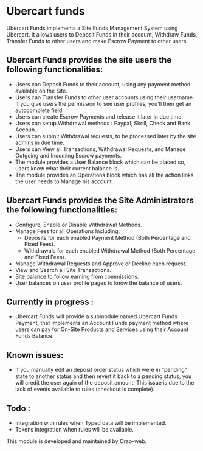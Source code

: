 # Ubercart funds

Ubercart Funds implements a Site Funds Management System using Ubercart.
It allows users to Deposit Funds in their account, Withdraw Funds,
Transfer Funds to other users and make Escrow Payment to other users.

## Ubercart Funds provides the site users the following functionalities:

- Users can Deposit Funds to their account,
  using any payment method available on the Site.
- Users can Transfer Funds to other user accounts using their username.
  If you give users the permission to see user profiles,
  you'll then get an autocomplete field.
- Users can create Escrow Payments and release it later in due time.
- Users can setup Withdrawal methods : Paypal, Skrill, Check and Bank Accoun.
- Users can submit Withdrawal requests,
  to be processed later by the site admins in due time.
- Users can View all Transactions, Withdrawal Requests,
  and Manage Outgoing and Incoming Escrow payments.
- The module provides a User Balance block which can be placed so,
  users know what their current balance is.
- The module provides an Operations block which has all the action links
  the user needs to Manage his account.

## Ubercart Funds provides the Site Administrators the following functionalities:
- Configure, Enable or Disable Withdrawal Methods.
- Manage Fees for all Operations Including:
  - Deposits for each enabled Payment Method
  (Both Percentage and Fixed Fees).
  - Withdrawals for each enabled Withdrawal Method
  (Both Percentage and Fixed Fees).
- Manage Withdrawal Requests and Approve or Decline each request.
- View and Search all Site Transactions.
- Site balance to follow earning from commissions.
- User balances on user profile pages to know the balance of users.

## Currently in progress :
- Ubercart Funds will provide a submodule
  named Ubercart Funds Payment, that implements
  an Account Funds payment method where users can pay for On-Site Products
  and Services using their Account Funds Balance.

## Known issues:
 - If you manually edit an deposit order status which were in "pending"
   state to another status and then revert it back to a pending status,
   you will credit the user again of the deposit amount. This issue is due
   to the lack of events available to rules (checkout is complete).

## Todo :
 - Integration with rules when Typed data will be implemented.
 - Tokens integration when rules will be available.

This module is developed and maintained by Orao-web.
